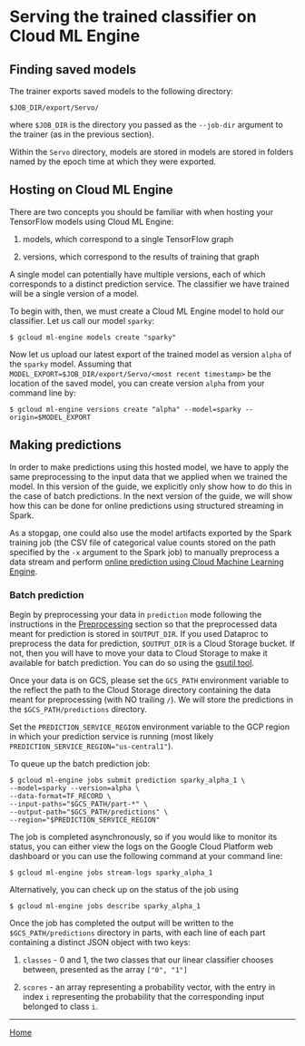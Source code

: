 # Serving the trained classifier on Cloud ML Engine

## Finding saved models

The trainer exports saved models to the following directory:
```
$JOB_DIR/export/Servo/
```
where `$JOB_DIR` is the directory you passed as the `--job-dir` argument to the
trainer (as in the previous section).

Within the `Servo` directory, models are stored in models are stored in folders
named by the epoch time at which they were exported.

## Hosting on Cloud ML Engine

There are two concepts you should be familiar with when hosting your TensorFlow
models using Cloud ML Engine:

1. models, which correspond to a single TensorFlow graph

2. versions, which correspond to the results of training that graph

A single model can potentially have multiple versions, each of which
corresponds to a distinct prediction service. The classifier we have trained
will be a single version of a model.

To begin with, then, we must create a Cloud ML Engine model to hold our
classifier. Let us call our model `sparky`:
```
$ gcloud ml-engine models create "sparky"
```

Now let us upload our latest export of the trained model as version `alpha` of
the `sparky` model. Assuming that
`MODEL_EXPORT=$JOB_DIR/export/Servo/<most recent timestamp>` be the location of
the saved model, you can create version `alpha` from your command line by:
```
$ gcloud ml-engine versions create "alpha" --model=sparky --origin=$MODEL_EXPORT
```

## Making predictions

In order to make predictions using this hosted model, we have to apply the same
preprocessing to the input data that we applied when we trained the model. In
this version of the guide, we explicitly only show how to do this in the case of
batch predictions. In the next version of the guide, we will show how this can
be done for online predictions using structured streaming in Spark.

As a stopgap, one could also use the model artifacts exported by the Spark
training job (the CSV file of categorical value counts stored on the path
specified by the `-x` argument to the Spark job) to manually preprocess a data
stream and perform [online prediction using Cloud Machine Learning
Engine](https://cloud.google.com/ml-engine/docs/concepts/prediction-overview#online_prediction_versus_batch_prediction).

### Batch prediction

Begin by preprocessing your data in `prediction` mode following the instructions
in the [Preprocessing](#preprocessing) section so that the preprocessed data
meant for prediction is stored in `$OUTPUT_DIR`. If you used Dataproc to
preprocess the data for prediction, `$OUTPUT_DIR` is a Cloud Storage bucket. If
not, then you will have to move your data to Cloud Storage to make it available
for batch prediction. You can do so using the [gsutil
tool](https://cloud.google.com/storage/docs/gsutil).

Once your data is on GCS, please set the `GCS_PATH` environment variable to the
reflect the path to the Cloud Storage directory containing the data meant for
preprocessing (with NO trailing `/`). We will store the predictions in the
`$GCS_PATH/predictions` directory.

Set the `PREDICTION_SERVICE_REGION` environment variable to the GCP region in
which your prediction service is running (most likely
`PREDICTION_SERVICE_REGION="us-central1"`).

To queue up the batch prediction job:
```
$ gcloud ml-engine jobs submit prediction sparky_alpha_1 \
--model=sparky --version=alpha \
--data-format=TF_RECORD \
--input-paths="$GCS_PATH/part-*" \
--output-path="$GCS_PATH/predictions" \
--region="$PREDICTION_SERVICE_REGION"
```

The job is completed asynchronously, so if you would like to monitor its status,
you can either view the logs on the Google Cloud Platform web dashboard or you
can use the following command at your command line:
```
$ gcloud ml-engine jobs stream-logs sparky_alpha_1
```

Alternatively, you can check up on the status of the job using
```
$ gcloud ml-engine jobs describe sparky_alpha_1
```

Once the job has completed the output will be written to the
`$GCS_PATH/predictions` directory in parts, with each line of each part
containing a distinct JSON object with two keys:

1. `classes` - 0 and 1, the two classes that our linear classifier chooses
   between, presented as the array `["0", "1"]`

2. `scores` - an array representing a probability vector, with the entry in
   index `i` representing the probability that the corresponding input belonged
   to class `i`.

- - -

[Home](../README.md)
